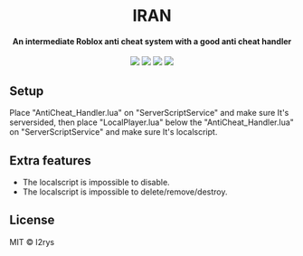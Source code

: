 

<h1 align="center">IRAN</h1>
<h4 align="center">An intermediate Roblox anti cheat system with a good anti cheat handler</h4>
<p align="center">
	<a href="https://github.com/I2rys/IRAN/blob/main/LICENSE"><img src="https://img.shields.io/github/license/I2rys/IRAN?style=flat-square"></img></a>
	<a href="https://github.com/I2rys/IRAN"><img src="https://bettercodehub.com/edge/badge/I2rys/IRAN?branch=main"></a>
	<a href="https://github.com/I2rys/IRAN/issues"><img src="https://img.shields.io/github/issues/I2rys/IRAN.svg"></img></a>
	<a href="https://nodejs.org/"><img src="https://img.shields.io/badge/-Lua-blue?style=flat-square"></img></a>
</p>

## Setup
Place "AntiCheat_Handler.lua" on "ServerScriptService" and make sure It's serversided, then place "LocalPlayer.lua" below the "AntiCheat_Handler.lua" on "ServerScriptService" and make sure It's localscript.

## Extra features

 - The localscript is impossible to disable.
 - The localscript is impossible to delete/remove/destroy. 

## License
MIT © I2rys
